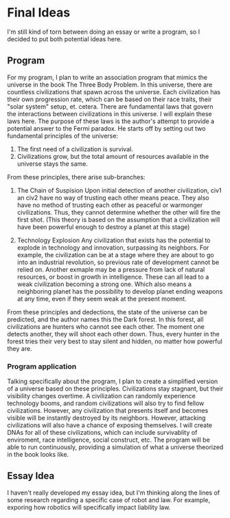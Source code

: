 # Final Ideas
I'm still kind of torn between doing an essay or write a program, so I decided to put both potential ideas here. 

## Program
For my program, I plan to write an association program that mimics the universe in the book The Three Body Problem. In this universe, there are countless civilizations that spawn across the universe. Each civilization has their own progression rate, which can be based on their race traits, their "solar system" setup, et. cetera. There are fundamental laws that govern the interactions between civilizations in this universe. I will explain these laws here. The purpose of these laws is the author's attempt to provide a potential answer to the Fermi paradox. He starts off by setting out two fundamental principles of the universe:
1. The first need of a civilization is survival.
2. Civilizations grow, but the total amount of resources available in the universe stays the same.

From these principles, there arise sub-branches:
1. The Chain of Suspision
Upon initial detection of another civilization, civ1 an civ2 have no way of trusting each other means peace. They also have no method of trusting each other as peaceful or warmonger civilizations. Thus, they cannot determine whether the other will fire the first shot. (This theory is based on the assumption that a civilization will have been powerful enough to destroy a planet at this stage) 

2. Technology Explosion
Any civilization that exists has the potential to explode in technology and innovation, surpassing its neighbors. For example, the civilization can be at a stage where they are about to go into an industrial revolution, so previous rate of development cannot be relied on. Another exmaple may be a pressure from lack of natural resources, or boost in growth in intelligence. These can all lead to a weak civilization becoming a strong one. Which also means a neighboring planet has the possibility to develop planet ending weapons at any time, even if they seem weak at the present moment. 

From these principles and dedections, the state of the universe can be predicted, and the author names this the Dark forest. In this forest, all civilizations are hunters who cannot see each other. The moment one detects another, they will shoot each other down. Thus, every hunter in the forest tries their very best to stay silent and hidden, no matter how powerful they are. 

### Program application
Talking specifically about the program, I plan to create a simplified version of a universe based on these principles. Civilizations stay stagnant, but their visibility changes overtime. A civilization can randomly experience technology booms, and random civilizations will also try to find fellow civilizations. However, any civilization that presents itself and becomes visible will be instantly destroyed by its neighbors. However, attacking civilizations will also have a chance of exposing themselves. I will create DNAs for all of these civilizations, which can include survivablity of enviroment, race intelligence, social construct, etc. The program will be able to run continuously, providing a simulation of what a universe theorized in the book looks like. 

## Essay Idea
I haven't really developed my essay idea, but I'm thinking along the lines of some research regarding a specific case of robot and law. For example, exporing how robotics will specifically impact liability law.
